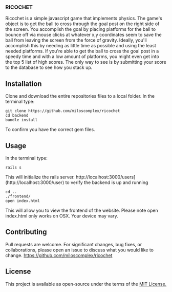 ### RICOCHET

Ricochet is a simple javascript game that implements physics. The game's object is to get the ball to cross through the goal post on the right side of the screen. You accomplish the goal by placing platforms for the ball to bounce off via mouse clicks at whatever x,y coordinates seem to save the ball from leaving the screen from the force of gravity. Ideally, you'll accomplish this by needing as little time as possible and using the least needed platforms. If you're able to get the ball to cross the goal post in a speedy time and with a low amount of platforms, you might even get into the top 5 list of high scores. The only way to see is by submitting your score to the database to see how you stack up.

## Installation

Clone and download the entire repositories files to a local folder. In the terminal type:

```
git clone https://github.com/miloscomplex/ricochet
cd backend
bundle install
```
To confirm you have the correct gem files.

## Usage

In the terminal type:
```
rails s
```
This will initialize the rails server. http://localhost:3000/users](http://localhost:3000/user) to verify the backend is up and running

```
cd ..
./frontend/
open index.html
```
This will allow you to view the frontend of the website. Please note open index.html only works on OSX. Your device may vary.

## Contributing
Pull requests are welcome. For significant changes, bug fixes, or collaborations, please open an issue to discuss what you would like to change. https://github.com/miloscomplex/ricochet

## License
This project is available as open-source under the terms of the [MIT License.](https://choosealicense.com/licenses/mit/)
